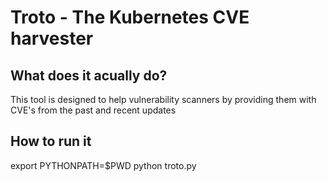 # Troto - The Kubernetes CVE harvester

## What does it acually do?
This tool is designed to help vulnerability scanners by providing them with CVE's
from the past and recent updates

## How to run it
export PYTHONPATH=$PWD
python troto.py
